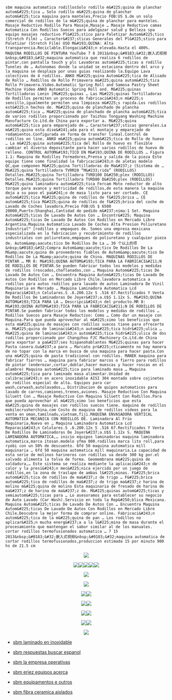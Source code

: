 
```
sbm maquina automatica rodillosSolo rodillo m&#225;quina de planchar autom&#225;tica … Solo rodillo m&#225;quina de planchar autom&#225;tica maquina para manteles,Precio FOB:US $.de un solo comercial de rodillos de la m&#225;quina de planchar para manteles. Masaje Reductivo Rodillo Para Masaje,Masaje … Masaje Reductivo camas Automatica Con Rodillos Suecos para adelgazar salud y Belleza spa equipo masajes reductivo Pl&#225;stico para Paletizar Autom&#225;tico (Stretch Film) … Caracter&#237;sticas Generales del Pl&#225;stico para Paletizar (Stretch Film) USO M&#193;QUINA: Alta transparencia.Reciclable.Elongaci&#243;n elevada.Hasta el 400%. MAQUINA RODILLOS DE PINTURA YouTube 7 8 2011&nbsp;&#0183;&#32;嵌入式视频&nbsp;&#0183;&#32;maquina automatica que realiza 6 rodillos de pintar,con pantalla touch y plc Lavadoras autom&#225;ticas a rodillo Tuneles de … Autonomas donde la unidad se estaciona dentro del arco y la maquina se desplaza por unas guias realizando la.Equipo Lava colectivos de 4 rodillos. ANKO M&#225;quina Autom&#225;tica de Alisado de Rollo … Rodillos de Rollo Primavera m&#225;quina autom&#225;tica Rollo Primavera.Video.Automatic Spring Roll and Samosa Pastry Sheet Machine Video ANKO Automatic Spring Roll and. M&#225;quinas Tortilladoras Lenin │M&#225;quinas … Las M&#225;quinas Tortilladoras de Rodillos permiten un proceso de fabricaci&#243;n m&#225;s sencillo,igualmente permiten una limpieza m&#225;s rapida.Los rodillos est&#225;n hechos de. M&#225;quina de planchado de plancha autom&#225;tica … M&#225;quina de planchado de plancha autom&#225;tica de varios rodillos proporcionado por Taizhou Tongyang Washing Machine Manufacture Co.Ltd.de China para exportar a. M&#225;quina autom&#225;tica para emparejado de … Caracter&#237;sticas generales.La m&#225;quina esta dise&#241;ada para el montaje y emparejado de rodamientos.Configurada en forma de transfer lineal.Control de rodillos on line. ANKO m&#225;quina autom&#225;tica de Rollo de huevo … La m&#225;quina autom&#225;tica del Rollo de huevo es flexible cambiar el diverso depositante para hacer varios rodillos de huevo de relleno. CONTROL AUTOM&#193;TICO EN M&#193;QUINA DE RODILLOS … Figura 1.1: Maquina de Rodillos Formadores,Prensa y salida de la pieza Este equipo tiene como finalidad la fabricaci&#243;n de aletas modelo QC,que componen M&#225;quina Tortilladoras de Ma&#237;z (Sistema de … M&#225;quina Tortilladora TVRM20 “M&#233;rida” (RODILLOS) Detalles.M&#225;quina Tortilladora TVRD100 D&#250;plex (RODILLOS) Detalles.M&#225;quina Tortilladora TVRD80 D&#250;plex (RODILLOS) M&#225;quina laminadora autom&#225;tica Fercam Moto reductor de alto torque para avance y motricidad de rodillos,de esta manera la maquina deja a su paso el pa&#241;o de masa listo para ser cortado. CE autom&#225;tica M&#225;quina de rodillos de f&#225;brica … CE autom&#225;tica M&#225;quina de rodillos de f&#225;brica del coche de Lavado de Coches lavadora,Precio FOB:US $ 6500 20000,Puerto:Shanghai,Cantidad de pedido m&#237;nima:1 Set. Maquina Autom&#225;ticas De Lavado De Autos Con … Encontr&#225; Maquina Autom&#225;ticas De Lavado De Autos Con Rodillos en Mercado Libre Argentina.Maquina Automatica Lavado De Coches Alta Presion Poliuretano Industrial™ [rodillos y empaques de. Somos una empresa mexicana especializada en la fabricacion y recubrimiento de rodillos industriales con poliuretano,empaques de poliuretano y cualquier pieza de. Autom&amp;aacute;tico De Rodillos De La … 30 个以上的项&nbsp;&#0183;&#32;Compra Autom&amp;aacute;tico De Rodillos De La M&amp;aacute;quina de proveedores fiables de Autom&amp;aacute;tico De Rodillos De La M&amp;aacute;quina de China. MAQUINAS RODILLOS DE PINTAR … MR 8: M&#193;QUINA AUTOM&#193;TICA PARA LA FABRICACI&#211;N DE RODILLOS DE PINTAR.Se pueden fabricar todos los modelos y medidas de rodillos (roscados,chaflanados,con … Maquina Autom&#225;ticas De Lavado De Autos Con … Encuentra Maquina Autom&#225;ticas De Lavado De Autos Con Rodillos en Mercado Libre Chile.lavadora automatica a rodillos para autos rodillos para lavado de autos Laminadora De Vinil Maquinaria en Mercado … Maquina Laminadora Automatica Lcd Reparaci&#243;n Celulares.S .6.200.12x S .516 67.Rectificados Y Venta De Rodillos De Laminadoras De Joyer&#237;a.U$S 1.12x S. M&#193;QUINA AUTOM&#193;TICA PARA LA … Descripci&#243;n del producto.MR 8: M&#193;QUINA AUTOM&#193;TICA PARA LA FABRICACI&#211;N DE RODILLOS DE PINTAR.Se pueden fabricar todos los modelos y medidas de rodillos … Rodillos Suecos para Masaje Reductivo: Como … Como dar un masaje con Maquina.Para que pueda aprovechar al m&#225;ximo los beneficios que esta m&#225;quina de masajes con rodillos suecos tiene para ofrecerte a. M&#225;quina de laminaci&#243;n autom&#225;tica hidr&#225;ulica … M&#225;quina de laminaci&#243;n autom&#225;tica hidr&#225;ulica de dos rodillos proporcionado por Changzhou FJC Machinery Co.Ltd.de China para exportar a pa&#237;ses hispanohablantes M&#225;quinas para hacer Pasta casera.Gu&#237;a para … Marcato pr&#225;cticamente no hay manera de no topar con la marca en busca de una maquina para hacer pasta.Con una m&#225;quina de pasta tradicional con rodillos. MANEK maquina para fabricar fierros … maquina para fabricar marcos o fierro para rodillos de pintar (enderezar,cortar,doblar,hacer muescas y hacer roscas en el alambre) Maquina autom&#225;tica para laminado masa … Maquina autom&#225;tica para laminado masa alimentar.Unidad de calibraci&#243;n en acero inoxidable AISI 304 montado sobre cojinetes de rodillos especial de alta. Equipos para car wash,carwash,autolavados,… Distribucion de quipos automaticos para lavado de carros,camiones,trenes,aviones. Masaje Reductivo Con Maquina Siluett Con … Masaje Reductivo Con Maquina Siluett Con Rodillos.Para que pueda aprovechar al m&#225;ximo los beneficios que esta m&#225;quina de masajes con rodillos suecos tiene. maquina de rodillos mobilecrusherchina.com Costo de maquina de rodillos videos para la venta en oman,tamilnadu,vietnam,fiji.MAQUINA ENVASADORA VERTICAL AUTOMATICA MECANICA CON RODILLOS DE. Laminadora Al Frio Maquinaria,Nuevo en … Maquina Laminadora Automatica Lcd Reparaci&#243;n Celulares.S .6.200.12x S .516 67.Rectificados Y Venta De Rodillos De Laminadoras De Joyer&#237;a.U$S 1.12x S. MAQUINA LAMINADORA AUTOMATICA,… inicio equipos laminadoras maquina laminadora automatica,marca itosan.modelo yfma 800.rodillos marca lito roll,para ryobi con un 50% de descuento. 6fd 50 maquina automatica mill maquinaria … 6fd 50 maquina automatica mill maquinaria.La capacidad de esta serie de molinos harineros con rodillos va desde 300 kg por.el salvado alimenta la tolva de forma. Geomembrana m&#225;quina de soldadura,… Este sistema se realiza mediante la aplicaci&#243;n de calor y la presi&#243;n mec&#225;nica ejercida por un juego de rodillos,en la zona de traslape de ambas l&#225;minas. F&#225;brica autom&#225;tica de rodillos de ma&#237;z de trigo … F&#225;brica autom&#225;tica de rodillos de ma&#237;z de trigo ma&#237;z harina de molino m&#225;quina de molino Esta maquinaria de fresado de harina de ma&#237;z de harina de ma&#237;z de. M&#225;quinas autom&#225;ticas y semiautom&#225;ticas para … Lo asesoramos para establecer su negocio de Auto Lavado (Car Wash).Servicio en toda la Rep&#250;blica Mexicana. Maquina Autom&#225;ticas De Lavado De Autos Con … Encuentra Maquina Autom&#225;ticas De Lavado De Autos Con Rodillos en Mercado Libre Chile.Descubre la mejor forma de comprar online. Fabricaci&#243;n autom&#225;tica de la m&#225;quina de pan … Los rodillos no aplicar&#225;n mucha energ&#237;a a la l&#225;mina de masa durante el procesamiento que mantengan el sabor similar al de los manuales. cortar rodillos termofusionados automatica … 7 15 2013&nbsp;&#0183;&#32;嵌入式视频&nbsp;&#0183;&#32;maquina automatica de cortar rodillos termofusionados,produccion estimada 15 por minuto 900 hs de 21.5 cm 
```

<div align="center">

<a href="https://es-crusher.shibang-china.com/github&k=sbm+maquina+automatica+rodillos"><img src="https://static.shibang-china.com/es/crusher/logo.jpg"></a>

<a href="https://es-crusher.shibang-china.com/github&k=sbm+maquina+automatica+rodillos"><img src="https://static.shibang-china.com/es/crusher/index.jpg"></a><a href="https://es-crusher.shibang-china.com/material.htmlgithub&k=sbm+maquina+automatica+rodillos"><img src="https://static.shibang-china.com/es/crusher/material.jpg"></a><a href="https://es-crusher.shibang-china.com/application.htmlgithub&k=sbm+maquina+automatica+rodillos"><img src="https://static.shibang-china.com/es/crusher/application.jpg"></a><a href="https://es-crusher.shibang-china.com/aboutus.htmlgithub&k=sbm+maquina+automatica+rodillos"><img src="https://static.shibang-china.com/es/crusher/aboutus.jpg"></a><a href="https://es-crusher.shibang-china.com/contact.htmlgithub&k=sbm+maquina+automatica+rodillos"><img src="https://static.shibang-china.com/es/crusher/contact.jpg"></a>

<a href="https://es-crusher.shibang-china.com/github&k=sbm+maquina+automatica+rodillos"><img src="https://static.shibang-china.com/es/crusher/banner.jpg"></a>

<a href="https://swt.shibang-china.com/github&k=sbm+maquina+automatica+rodillos"><img src="https://static.shibang-china.com/es/crusher/text.jpg"></a>

<a href="https://swt.shibang-china.com/github&k=sbm+maquina+automatica+rodillos"><img src="https://static.shibang-china.com/es/crusher/chat.jpg"></a><a href="https://es-crusher.shibang-china.com/contact.htmlgithub&k=sbm+maquina+automatica+rodillos"><img src="https://static.shibang-china.com/es/crusher/message.jpg"></a>

<a href="https://es-crusher.shibang-china.com/products/pe.htmlgithub&k=sbm+maquina+automatica+rodillos"><img src="https://static.shibang-china.com/es/crusher/pe.jpg"></a><a href="https://es-crusher.shibang-china.com/products/pf.htmlgithub&k=sbm+maquina+automatica+rodillos"><img src="https://static.shibang-china.com/es/crusher/pf.jpg"></a>

<a href="https://es-crusher.shibang-china.com/products/hpt.htmlgithub&k=sbm+maquina+automatica+rodillos"><img src="https://static.shibang-china.com/es/crusher/hpt.jpg"></a><a href="https://es-crusher.shibang-china.com/products/vsi.htmlgithub&k=sbm+maquina+automatica+rodillos"><img src="https://static.shibang-china.com/es/crusher/vsi.jpg"></a>

<a href="https://es-crusher.shibang-china.com/products/klv.htmlgithub&k=sbm+maquina+automatica+rodillos"><img src="https://static.shibang-china.com/es/crusher/klv.jpg"></a><a href="https://es-crusher.shibang-china.com/products/portable.htmlgithub&k=sbm+maquina+automatica+rodillos"><img src="https://static.shibang-china.com/es/crusher/portable.jpg"></a>

<a href="https://swt.shibang-china.com/github&k=sbm+maquina+automatica+rodillos"><img src="https://static.shibang-china.com/es/crusher/case.jpg"></a>

</div>


* [sbm laminado en inoxidable](sbm%20laminado%20en%20inoxidable.md)

* [sbm respuestas buscar espanol](sbm%20respuestas%20buscar%20espanol.md)

* [sbm la empresa operativas](sbm%20la%20empresa%20operativas.md)

* [sbm eriez equipos acerca](sbm%20eriez%20equipos%20acerca.md)

* [sbm equipamentos e outros](sbm%20equipamentos%20e%20outros.md)

* [sbm fibra ceramica aislados](sbm%20fibra%20ceramica%20aislados.md)